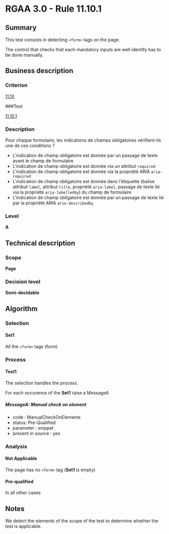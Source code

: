 # RGAA 3.0 -  Rule 11.10.1

## Summary

This test consists in detecting `<form>` tags on the page.

The control that checks that each mandatory inputs are well identify has to be done manually.

## Business description

### Criterion

[11.10](http://references.modernisation.gouv.fr/referentiel-technique-0#crit-11-10)

###Test

[11.10.1](http://references.modernisation.gouv.fr/referentiel-technique-0#test-11-10-1)

### Description

Pour chaque formulaire, les indications de champs obligatoires v&eacute;rifient-ils une de ces conditions ? 
 
 * L'indication de champ obligatoire est donn&eacute;e par un passage de texte avant le champ de formulaire 
 * L'indication de champ obligatoire est donn&eacute;e via un attribut `required` 
 * L'indication de champ obligatoire est donn&eacute;e via la propri&eacute;t&eacute; ARIA `aria-required` 
 * L'indication de champ obligatoire est donn&eacute;e dans l'&eacute;tiquette (balise attribut `label`, attribut `title`, propri&eacute;t&eacute; `aria-label`, passage de texte li&eacute; via la propri&eacute;t&eacute; `aria-labelledby`) du champ de formulaire 
 * L'indication de champ obligatoire est donn&eacute;e par un passage de texte li&eacute; par la propri&eacute;t&eacute; ARIA `aria-describedby` 


### Level

**A**

## Technical description

### Scope

**Page**

### Decision level

**Semi-decidable**

## Algorithm

### Selection

#### Set1

All the `<form>` tags (form)

### Process

#### Test1

The selection handles the process.

For each occurence of the **Set1** raise a MessageA

##### MessageA: Manual check on element

-   code : ManualCheckOnElements
-   status: Pre-Qualified
-   parameter : snippet
-   present in source : yes

### Analysis

#### Not Applicable

The page has no `<form>` tag (**Set1** is empty)

#### Pre-qualified

In all other cases

## Notes

We detect the elements of the scope of the test to determine whether the
test is applicable.
